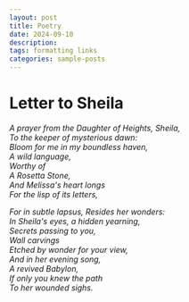 ```yaml
---
layout: post
title: Poetry
date: 2024-09-10
description: 
tags: formatting links
categories: sample-posts
---
```


# **Letter to Sheila**

*A prayer from the Daughter of Heights, Sheila,  
To the keeper of mysterious dawn:*  
*Bloom for me in my boundless haven,  
A wild language,  
Worthy of  
A Rosetta Stone,*  
*And Melissa's heart longs  
For the lisp of its letters,*

*For in subtle lapsus,
Resides her wonders:  
In Sheila's eyes, a hidden yearning,  
Secrets passing to you,  
Wall carvings  
Etched by wonder for your view,*  
*And in her evening song,  
A revived Babylon,  
If only you knew the path  
To her wounded sighs.*
